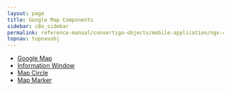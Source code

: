 ```yaml
---
layout: page
title: Google Map Components
sidebar: c8o_sidebar
permalink: reference-manual/convertigo-objects/mobile-application/ngx-components/google-map-components/
topnav: topnavobj
---
```

* [Google Map](google-map/)
* [Information Window](information-window/)
* [Map Circle](map-circle/)
* [Map Marker](map-marker/)
